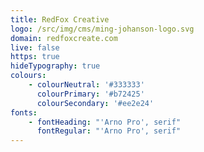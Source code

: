 ```yaml
---
title: RedFox Creative
logo: /src/img/cms/ming-johanson-logo.svg
domain: redfoxcreate.com
live: false
https: true
hideTypography: true
colours:
    - colourNeutral: '#333333'
      colourPrimary: '#b72425'
      colourSecondary: '#ee2e24'
fonts:
    - fontHeading: "'Arno Pro', serif"
      fontRegular: "'Arno Pro', serif"
---
```


